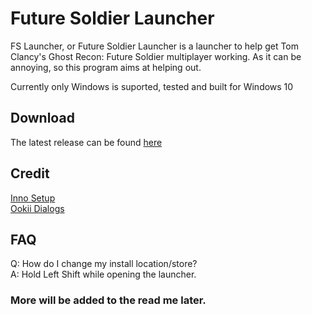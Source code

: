 # Future Soldier Launcher  
FS Launcher, or Future Soldier Launcher is a launcher to help get Tom Clancy's Ghost Recon: Future Soldier multiplayer working. As it can be annoying, so this program aims at helping out.  
  
Currently only Windows is suported, tested and built for Windows 10  
  
## Download
The latest release can be found [here](https://github.com/KilLo445/FS-Launcher/releases/latest)  
  
## Credit
[Inno Setup](https://github.com/jrsoftware/issrc)  
[Ookii Dialogs](https://github.com/ookii-dialogs/ookii-dialogs-wpf)
  
## FAQ  
Q: How do I change my install location/store?  
A: Hold Left Shift while opening the launcher.  
  
### More will be added to the read me later.
